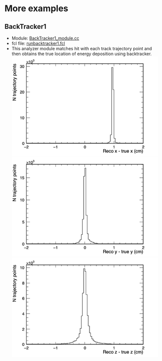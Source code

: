 # More examples

## BackTracker1

* Module: [BackTracker1_module.cc](BackTracker1_module.cc)
* fcl file: [runbacktracker1.fcl](runbacktracker1.fcl)
* This analyzer module matches hit with each track trajectory point and then obtains the true location of energy deposition using backtracker.
![deltax](figures/deltax.png "deltax") ![deltay](figures/deltay.png "deltay") ![deltaz](figures/deltaz.png "deltaz")
